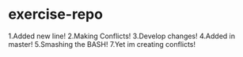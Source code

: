 # exercise-repo
1.Added new line!
2.Making Conflicts!
3.Develop changes!
4.Added in master!
5.Smashing the BASH!
7.Yet im creating conflicts!
